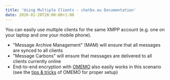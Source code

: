 ```yaml
---
title: 'Using Multiple Clients - chatbx.eu Documentation'
date: 2020-01-20T20:00:00+1:00
---
```


You can easily use multiple clients for the same XMPP account (e.g. one on your laptop and one your mobile phone).

* "Message Archive Management" (MAM) will ensure that all messages are synced to all clients
* "Message Carbons" will ensure that messages are delivered to all clients currently online
* End-to-end encryption with [OMEMO](omemo.md) also easily works in this scenario (see the [tips & tricks](omemo.md#tips--tricks) of OMEMO for proper setup)

